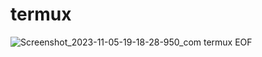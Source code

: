 # termux

![Screenshot_2023-11-05-19-18-28-950_com termux](https://github.com/username-is-not/-me/assets/80984663/1d150de2-4600-4a19-8856-8163417072e6)
EOF 
